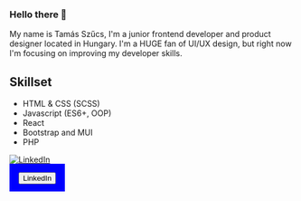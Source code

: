 ### Hello there 👋

My name is Tamás Szűcs, I'm a junior frontend developer and product designer located in Hungary. I'm a HUGE fan of UI/UX design, but right now I'm focusing on improving my developer skills.

## Skillset
* HTML & CSS (SCSS)
* Javascript (ES6+, OOP)
* React
* Bootstrap and MUI
* PHP

[![LinkedIn](https://www.linkedin.com/in/tamasszucs-dev/)](https://www.linkedin.com/in/tamasszucs-dev/)

<a href="https://www.linkedin.com/in/tamasszucs-dev/" style="background-color:blue;padding:1rem;" ><button>LinkedIn</button></a>

<!--

Here are some ideas to get you started:

- 🔭 I’m currently working on ...
- 🌱 I’m currently learning ...
- 👯 I’m looking to collaborate on ...
- 🤔 I’m looking for help with ...
- 💬 Ask me about ...
- 📫 How to reach me: ...
- 😄 Pronouns: ...
- ⚡ Fun fact: ...
-->
